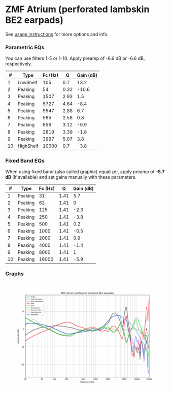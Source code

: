 # ZMF Atrium (perforated lambskin BE2 earpads)
See [usage instructions](https://github.com/jaakkopasanen/AutoEq#usage) for more options and info.

### Parametric EQs
You can use filters 1-5 or 1-10. Apply preamp of -6.6 dB or -6.6 dB, respectively.

|   # | Type      |   Fc (Hz) |    Q |   Gain (dB) |
|-----|-----------|-----------|------|-------------|
|   1 | LowShelf  |       105 | 0.7  |        13.2 |
|   2 | Peaking   |        54 | 0.32 |       -10.6 |
|   3 | Peaking   |      1507 | 2.93 |         1.5 |
|   4 | Peaking   |      5727 | 4.64 |        -8.4 |
|   5 | Peaking   |      9547 | 2.88 |         6.7 |
|   6 | Peaking   |       565 | 2.58 |         0.8 |
|   7 | Peaking   |       856 | 3.12 |        -0.9 |
|   8 | Peaking   |      2819 | 3.39 |        -1.8 |
|   9 | Peaking   |      3997 | 5.07 |         3.8 |
|  10 | HighShelf |     10000 | 0.7  |        -3.8 |

### Fixed Band EQs
When using fixed band (also called graphic) equalizer, apply preamp of **-5.7 dB** (if available) and set gains manually with these parameters.

|   # | Type    |   Fc (Hz) |    Q |   Gain (dB) |
|-----|---------|-----------|------|-------------|
|   1 | Peaking |        31 | 1.41 |         5.7 |
|   2 | Peaking |        62 | 1.41 |         0   |
|   3 | Peaking |       125 | 1.41 |        -2.3 |
|   4 | Peaking |       250 | 1.41 |        -3.8 |
|   5 | Peaking |       500 | 1.41 |         0.2 |
|   6 | Peaking |      1000 | 1.41 |        -0.5 |
|   7 | Peaking |      2000 | 1.41 |         0.9 |
|   8 | Peaking |      4000 | 1.41 |        -1.4 |
|   9 | Peaking |      8000 | 1.41 |         1   |
|  10 | Peaking |     16000 | 1.41 |        -5.9 |

### Graphs
![](./ZMF%20Atrium%20(perforated%20lambskin%20BE2%20earpads).png)
